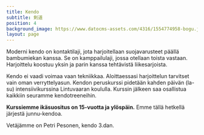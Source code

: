 ```yaml
---
title: Kendo
subtitle: 剣道
position: 4
background_image: https://www.datocms-assets.com/4316/1554774958-bogu.jpg?auto=compress
layout: page
---
```


Moderni kendo on kontaktilaji, jota harjoitellaan suojavarusteet päällä bambumiekan kanssa. Se on kamppailulaji, jossa otellaan toista vastaan. Harjoittelu koostuu yksin ja parin kanssa tehtävistä liikesarjoista.

Kendo ei vaadi voimaa vaan tekniikkaa. Aloittaessasi harjoittelun tarvitset vain oman verryttelyasun. Kendon peruskurssi pidetään kahden päivän (la-su) intensiivikurssina Lintuvaaran koululla. Kurssin jälkeen saa osallistua kaikkiin seuramme kendotreeneihin. 

**Kurssiemme ikäsuositus on 15-vuotta ja ylöspäin.**
Emme tällä hetkellä järjestä junnu-kendoa. 


Vetäjämme on Petri Pesonen, kendo 3.dan.

